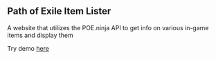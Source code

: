 ## Path of Exile Item Lister

A website that utilizes the POE.ninja API to get info on various in-game items
and display them

Try demo [here](https://fabricio-rojas.github.io/poe-react-price-lister)